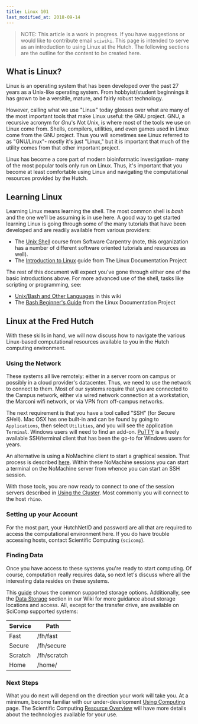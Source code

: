 ```yaml
---
title: Linux 101
last_modified_at: 2018-09-14
---
```

>NOTE: This article is a work in progress. If you have suggestions or would like to contribute email `sciwiki`.  This page is intended to serve as an introduction to using Linux at the Hutch.  The following sections are the outline for the content to be created here.


## What is Linux?

Linux is an operating system that has been developed over the past 27 years as a Unix-like operating system.  From hobbyist/student beginnings it has grown to be a versitile, mature, and fairly robust technology.

However, calling what we use "Linux" today glosses over what are many of the most important tools that make Linux useful: the GNU project. GNU, a recursive acronym for 
*G*nu's *N*ot *U*nix, is where most of the tools we use on Linux come from.
Shells, compilers, utilities, and even games used in Linux come from the GNU
project.  Thus you will sometimes see Linux referred to as "GNU/Linux"- mostly
it's just "Linux," but it is important that much of the utility comes from that
other important project.

Linux has become a core part of modern bioinformatic investigation- many of the
most popular tools only run on Linux.  Thus, it's important that you become at least comfortable using Linux and navigating the computational resources provided by the Hutch.

## Learning Linux

Learning Linux means learning the shell.  The most common shell is _bash_ and the one we'll be assuming is in use here. A good way to get started learning Linux is going through some of the many tutorials that have been developed and are readily available from various providers:

 - The [Unix Shell](http://swcarpentry.github.io/shell-novice/) course from Software Carpentry (note, this organization has a number of different software oriented tutorials and resources as well).
 - The [Introduction to Linux](https://www.tldp.org/LDP/intro-linux/html/index.html) guide from The Linux Documentation Project

The rest of this document will expect you've gone through either one of the basic introductions above.  For more advanced use of the shell, tasks like scripting or programming, see:

 - [Unix/Bash and Other Languages](/bioinformatics/prog_unixbash/) in this wiki
 - The [Bash Beginner's Guide](https://www.tldp.org/LDP/Bash-Beginners-Guide/html/index.html) from the Linux Documentation Project


## Linux at the Fred Hutch

With these skills in hand, we will now discuss how to navigate the various
Linux-based computational resources available to you in the Hutch computing
environment.

### Using the Network
These systems all live remotely: either in a server room on campus or possibly
in a cloud provider's datacenter.  Thus, we need to use the network to connect
to them.  Most of our systems require that you are connected to the Campus
network, either via wired network connection at a workstation, the Marconi wifi
network, or via VPN from off-campus networks.

The next requirement is that you have a tool called "SSH" (for *S*ecure
*SH*ell).  Mac OSX has one built-in and can be found by going to `Applications`, then select `Utilities`, and you will see the application `Terminal`. Windows users will need to find an add-on.
[PuTTY](https://www.chiark.greenend.org.uk/~sgtatham/putty/latest.html) is a
freely available SSH/terminal client that has been the go-to for Windows users for years.

An alternative is using a NoMachine client to start a graphical session.  That
process is described
[here](https://teams.fhcrc.org/sites/citwiki/SciComp/Pages/NX%20Client%20for%20Windows.aspx).  Within these NoMachine sessions you can start a terminal on the NoMachine server from whence you can start an SSH session.

With those tools, you are now ready to connect to one of the session servers described in [Using the Cluster](/computing/cluster_rhinoGizmo/).  Most commonly you will connect to the host `rhino`.

### Setting up your Account

For the most part, your HutchNetID and password are all that are required to access the computational environment here.  If you do have trouble accessing hosts, contact Scientific Computing (`scicomp`).

### Finding Data

Once you have access to these systems you're ready to start computing.  Of
course, computation really requires data, so next let's discuss where all the
interesting data resides on these systems.

This [guide](https://centernet.fredhutch.org/cn/u/center-it/services/storedataprotect.html)
shows the common supported storage options. Additionally, see the [Data Storage](/computing/store_overview/) section in our Wiki for more guidance about storage locations and access.  All, except for the transfer
drive, are available on SciComp supported systems:

Service | Path
---     | ---
Fast    | /fh/fast
Secure  | /fh/secure
Scratch | /fh/scratch
Home    | /home/<your username>

### Next Steps

What you do next will depend on the direction your work will take you.  At a minimum, become familiar with our under-development [Using Computing](/computing/cluster_rhinoGizmo/) page.  The Scientific Computing [Resource Overview](/computing/resource_overview/) will have more details about the technologies available for your use.
